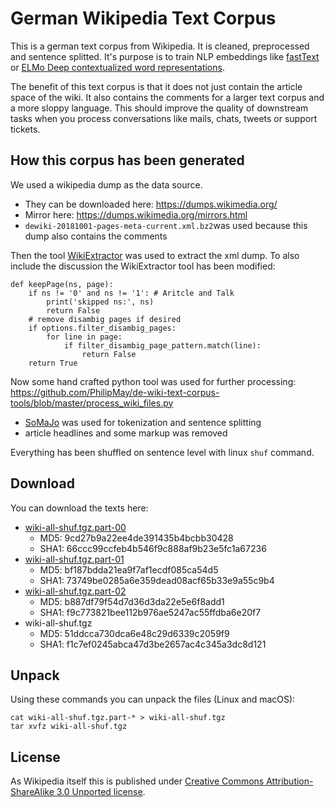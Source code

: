 # German Wikipedia Text Corpus
This is a german text corpus from Wikipedia. It is cleaned, preprocessed and sentence splitted. It's purpose is to train NLP embeddings like [fastText](https://fasttext.cc/) or [ELMo Deep contextualized word representations](https://allennlp.org/elmo).

The benefit of this text corpus is that it does not just contain the article space of the wiki. It also contains the comments for a larger text corpus and a more sloppy language. This should improve the quality of downstream tasks when you process conversations like mails, chats, tweets or support tickets.

## How this corpus has been generated
We used a wikipedia dump as the data source.
- They can be downloaded here: https://dumps.wikimedia.org/
- Mirror here: https://dumps.wikimedia.org/mirrors.html
- `dewiki-20181001-pages-meta-current.xml.bz2`was used because this dump also contains the comments

Then the tool [WikiExtractor](https://github.com/attardi/wikiextractor) was used to extract the xml dump. To also include the discussion the WikiExtractor tool has been modified:
```
def keepPage(ns, page):
    if ns != '0' and ns != '1': # Aritcle and Talk
        print('skipped ns:', ns)
        return False
    # remove disambig pages if desired
    if options.filter_disambig_pages:
        for line in page:
            if filter_disambig_page_pattern.match(line):
                return False
    return True
```

Now some hand crafted python tool was used for further processing: https://github.com/PhilipMay/de-wiki-text-corpus-tools/blob/master/process_wiki_files.py
- [SoMaJo](https://github.com/tsproisl/SoMaJo) was used for tokenization and sentence splitting
- article headlines and some markup was removed

Everything has been shuffled on sentence level with linux `shuf` command.

## Download
You can download the texts here: 
- [wiki-all-shuf.tgz.part-00](https://github.com/t-systems-on-site-services-gmbh/german-wikipedia-text-corpus/releases/download/files_2/wiki-all-shuf.tgz.part-00)
  - MD5: 9cd27b9a22ee4de391435b4bcbb30428 
  - SHA1: 66ccc99ccfeb4b546f9c888af9b23e5fc1a67236
- [wiki-all-shuf.tgz.part-01](https://github.com/t-systems-on-site-services-gmbh/german-wikipedia-text-corpus/releases/download/files_2/wiki-all-shuf.tgz.part-01) 
  - MD5: bf187bdda21ea9f7af1ecdf085ca54d5 
  - SHA1: 73749be0285a6e359dead08acf65b33e9a55c9b4
- [wiki-all-shuf.tgz.part-02](https://github.com/t-systems-on-site-services-gmbh/german-wikipedia-text-corpus/releases/download/files_2/wiki-all-shuf.tgz.part-02) 
  - MD5: b887df79f54d7d36d3da22e5e6f8add1 
  - SHA1: f9c773821bee112b976ae5247ac55ffdba6e20f7
- wiki-all-shuf.tgz 
  - MD5: 51ddcca730dca6e48c29d6339c2059f9 
  - SHA1: f1c7ef0245abca47d3be2657ac4c345a3dc8d121

## Unpack
Using these commands you can unpack the files (Linux and macOS):
```
cat wiki-all-shuf.tgz.part-* > wiki-all-shuf.tgz
tar xvfz wiki-all-shuf.tgz
```

## License
As Wikipedia itself this is published under [Creative Commons Attribution-ShareAlike 3.0 Unported license](https://de.wikipedia.org/wiki/Wikipedia:Lizenzbestimmungen_Creative_Commons_Attribution-ShareAlike_3.0_Unported). 
